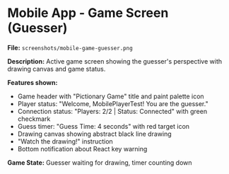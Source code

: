 # Mobile App - Game Screen (Guesser)

**File:** `screenshots/mobile-game-guesser.png`

**Description:** Active game screen showing the guesser's perspective with drawing canvas and game status.

**Features shown:**
- Game header with "Pictionary Game" title and paint palette icon
- Player status: "Welcome, MobilePlayerTest! You are the guesser."
- Connection status: "Players: 2/2 | Status: Connected" with green checkmark
- Guess timer: "Guess Time: 4 seconds" with red target icon
- Drawing canvas showing abstract black line drawing
- "Watch the drawing!" instruction
- Bottom notification about React key warning

**Game State:** Guesser waiting for drawing, timer counting down
